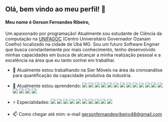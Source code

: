 ## Olá, bem vindo ao meu perfil! 👋

#### Meu nome é Gerson Fernandes Ribeiro,
Um apaixonado por programação! Atualmente sou estudante de Ciência da computação na [UNIFAGOC](https://www.google.com/maps/place/UNIFAGOC+-+Centro+Universit%C3%A1rio+Governador+Ozanam+Coelho/@-21.1101108,-42.9599958,17z/data=!3m1!4b1!4m6!3m5!1s0xa31b93349a8239:0x398e6341fcf9a284!8m2!3d-21.1101108!4d-42.9574209!16s%2Fg%2F11f2b0w2w0?authuser=0&entry=ttu&g_ep=EgoyMDI0MDgyMS4wIKXMDSoASAFQAw%3D%3D) (Centro Universitário Governador Ozanam Coelho) localizado na cidade de Ubá MG.
Sou um futuro Software Enginer que busca constantemente por mais conhecimento, tenho desenvolvido minhas capacidades em busca de alcançar a minha realização pessoal e a excelência na área que eu tanto sonhei em trabalhar.


- 🔭 Atualmente estou trabalhando na Sier Móveis na área da cronoanálise para quantificação da capacidade produtiva da industria.
- 🌱 Atualmente estou aprendendo:
            <img src="https://cdn.jsdelivr.net/gh/devicons/devicon@latest/icons/spring/spring-original-wordmark.svg" />
            <img src="https://cdn.jsdelivr.net/gh/devicons/devicon@latest/icons/amazonwebservices/amazonwebservices-original-wordmark.svg" />
            <img src="https://cdn.jsdelivr.net/gh/devicons/devicon@latest/icons/angular/angular-original-wordmark.svg" />
            <img src="https://cdn.jsdelivr.net/gh/devicons/devicon@latest/icons/swagger/swagger-original-wordmark.svg" />
            <img src="https://cdn.jsdelivr.net/gh/devicons/devicon@latest/icons/docker/docker-original-wordmark.svg" />
            <img src="https://cdn.jsdelivr.net/gh/devicons/devicon@latest/icons/postman/postman-original-wordmark.svg" />
            <img src="https://cdn.jsdelivr.net/gh/devicons/devicon@latest/icons/git/git-original.svg" />
            <img src="https://cdn.jsdelivr.net/gh/devicons/devicon@latest/icons/gradle/gradle-original-wordmark.svg" />
            <img src="https://cdn.jsdelivr.net/gh/devicons/devicon@latest/icons/maven/maven-original-wordmark.svg" />
            <img src="https://cdn.jsdelivr.net/gh/devicons/devicon@latest/icons/heroku/heroku-original-wordmark.svg" />
            <img src="https://cdn.jsdelivr.net/gh/devicons/devicon@latest/icons/karma/karma-original.svg" />
            <img src="https://cdn.jsdelivr.net/gh/devicons/devicon@latest/icons/kotlin/kotlin-original.svg" />
            <img src="https://cdn.jsdelivr.net/gh/devicons/devicon@latest/icons/nodejs/nodejs-original-wordmark.svg" />
            <img src="https://cdn.jsdelivr.net/gh/devicons/devicon@latest/icons/rabbitmq/rabbitmq-original.svg" />
            <img src="https://cdn.jsdelivr.net/gh/devicons/devicon@latest/icons/railway/railway-original-wordmark.svg" />
            <img src="https://cdn.jsdelivr.net/gh/devicons/devicon@latest/icons/vuejs/vuejs-original-wordmark.svg" />
            <img src="https://cdn.jsdelivr.net/gh/devicons/devicon@latest/icons/vitejs/vitejs-original.svg" />

- ⚡ Especialidades: 
            <img src="https://cdn.jsdelivr.net/gh/devicons/devicon@latest/icons/java/java-original-wordmark.svg" />
            <img src="https://cdn.jsdelivr.net/gh/devicons/devicon@latest/icons/intellij/intellij-original.svg" />
            <img src="https://cdn.jsdelivr.net/gh/devicons/devicon@latest/icons/postgresql/postgresql-original-wordmark.svg" />
            <img src="https://cdn.jsdelivr.net/gh/devicons/devicon@latest/icons/mysql/mysql-original-wordmark.svg" />
            <img src="https://cdn.jsdelivr.net/gh/devicons/devicon@latest/icons/anaconda/anaconda-original.svg" />
            <img src="https://cdn.jsdelivr.net/gh/devicons/devicon@latest/icons/jupyter/jupyter-original-wordmark.svg" />
            <img src="https://cdn.jsdelivr.net/gh/devicons/devicon@latest/icons/python/python-original.svg" />
            <img src="https://cdn.jsdelivr.net/gh/devicons/devicon@latest/icons/flask/flask-original-wordmark.svg" />
            <img src="https://cdn.jsdelivr.net/gh/devicons/devicon@latest/icons/github/github-original-wordmark.svg" />
            <img src="https://cdn.jsdelivr.net/gh/devicons/devicon@latest/icons/vscode/vscode-original.svg" />
          
- 📫 Como chegar até mim: e-mail gersonfernandesribeiro48@gmail.com




<!--
**gersonfribeiro/gersonfribeiro** is a ✨ _special_ ✨ repository because its `README.md` (this file) appears on your GitHub profile.

Here are some ideas to get you started:

-->
